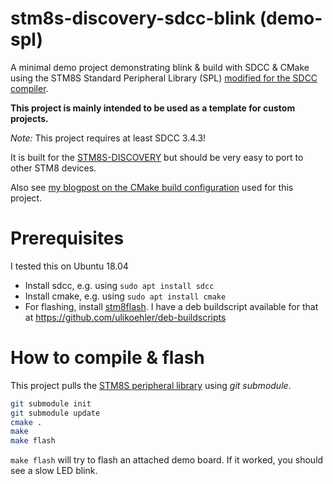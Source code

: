 # stm8s-discovery-sdcc-blink (demo-spl)
A minimal demo project demonstrating blink &amp; build with SDCC &amp; CMake using the STM8S Standard Peripheral Library (SPL) [modified for the SDCC compiler](https://github.com/ulikoehler/STM8S-SDCC-SPL).

**This project is mainly intended to be used as a template for custom projects.**

*Note:* This project requires at least SDCC 3.4.3!

It is built for the [STM8S-DISCOVERY](https://www.st.com/en/evaluation-tools/stm8s-discovery.html?sc=stm8s-discovery) but should be very easy to port to other STM8 devices.

Also see [my blogpost on the CMake build configuration](https://techoverflow.net/2019/06/08/a-working-sdcc-stm8-cmake-configuration/) used for this project.

# Prerequisites

I tested this on Ubuntu 18.04

* Install sdcc, e.g. using `sudo apt install sdcc`
* Install cmake, e.g. using `sudo apt install cmake`
* For flashing, install [stm8flash](https://github.com/vdudouyt/stm8flash). I have a deb buildscript available for that at https://github.com/ulikoehler/deb-buildscripts

# How to compile & flash

This project pulls the [STM8S peripheral library](https://github.com/ulikoehler/STM8S-SDCC-SPL) using *git submodule*.

```sh
git submodule init
git submodule update
cmake .
make
make flash
```

`make flash` will try to flash an attached demo board. If it worked, you should see a slow LED blink.
